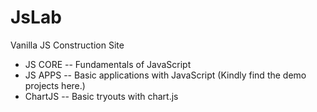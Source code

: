 # JsLab
Vanilla JS Construction Site

* JS CORE 
-- Fundamentals of JavaScript
* JS APPS
-- Basic applications with JavaScript (Kindly find the demo projects here.)
* ChartJS
-- Basic tryouts with chart.js
